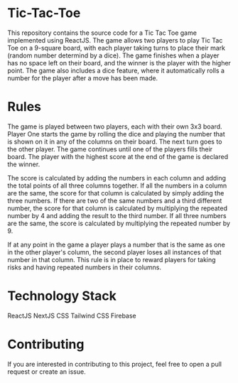 # Tic-Tac-Toe
This repository contains the source code for a Tic Tac Toe game implemented using ReactJS. The game allows two players to play Tic Tac Toe on a 9-square board, with each player taking turns to place their mark (random number determind by a dice). The game finishes when a player has no space left on their board, and the winner is the player with the higher point. The game also includes a dice feature, where it automatically rolls a number for the player after a move has been made.

# Rules
The game is played between two players, each with their own 3x3 board. Player One starts the game by rolling the dice and playing the number that is shown on it in any of the columns on their board. The next turn goes to the other player. The game continues until one of the players fills their board. The player with the highest score at the end of the game is declared the winner.

The score is calculated by adding the numbers in each column and adding the total points of all three columns together. If all the numbers in a column are the same, the score for that column is calculated by simply adding the three numbers. If there are two of the same numbers and a third different number, the score for that column is calculated by multiplying the repeated number by 4 and adding the result to the third number. If all three numbers are the same, the score is calculated by multiplying the repeated number by 9.

If at any point in the game a player plays a number that is the same as one in the other player's column, the second player loses all instances of that number in that column. This rule is in place to reward players for taking risks and having repeated numbers in their columns.



# Technology Stack
ReactJS
NextJS
CSS
Tailwind CSS
Firebase

# Contributing
If you are interested in contributing to this project, feel free to open a pull request or create an issue.
